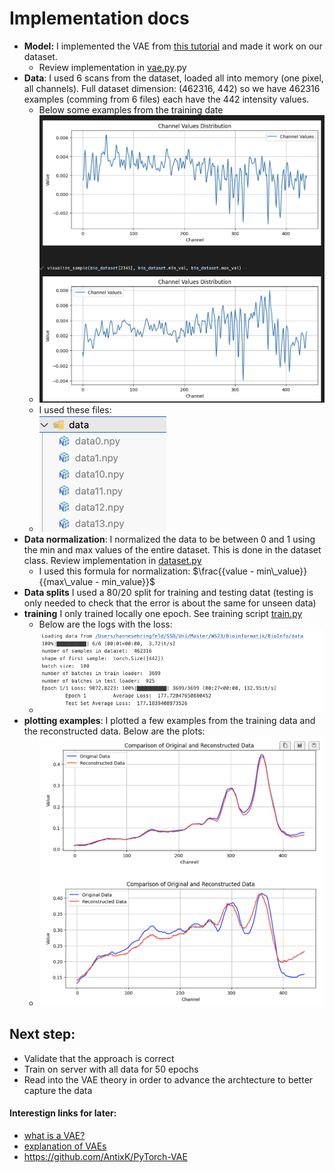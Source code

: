 # Implementation docs

- **Model:** I implemented the VAE from [this tutorial](https://medium.com/@rekalantar/variational-auto-encoder-vae-pytorch-tutorial-dce2d2fe0f5f) and made it work on our dataset.
  - Review implementation in [vae.py](vae).py
- **Data**: I used 6 scans from the dataset, loaded all into memory (one pixel, all channels). Full dataset dimension: (462316, 442) so we have 462316 examples (comming from 6 files) each have the 442 intensity values.
  - Below some examples from the training date
  - ![training_examples](https://github.com/hakimguenther/BioInfo/blob/basic_vae/VAE/basic_vae/docs/training_examples_plotted.png)
  - I used these files: 
  - ![files](https://github.com/hakimguenther/BioInfo/blob/basic_vae/VAE/basic_vae/docs/data.png)
- **Data normalization**: I normalized the data to be between 0 and 1 using the min and max values of the entire dataset. This is done in the dataset class. Review implementation in [dataset.py](https://github.com/hakimguenther/BioInfo/blob/basic_vae/VAE/basic_vae/dataset.py)
  - I used this formula for normalization: $\frac{{value - min\_value}}{{max\_value - min_value}}$
- **Data splits** I used a 80/20 split for training and testing datat (testing is only needed to check that the error is about the same for unseen data)
- **training** I only trained locally one epoch. See training script [train.py](https://github.com/hakimguenther/BioInfo/blob/basic_vae/VAE/basic_vae/train.py)
  - Below are the logs with the loss:
  - ![training_logs](https://github.com/hakimguenther/BioInfo/blob/basic_vae/VAE/basic_vae/docs/training_logs.png)
- **plotting examples**: I plotted a few examples from the training data and the reconstructed data. Below are the plots:
  - ![original_vs_reconstructed](https://github.com/hakimguenther/BioInfo/blob/basic_vae/VAE/basic_vae/docs/original_vs_reconstructed_basic.png)

## Next step:
- Validate that the approach is correct
- Train on server with all data for 50 epochs
- Read into the VAE theory in order to advance the archtecture to better capture the data


#### Interestign links for later:
- [what is a VAE?](https://jaan.io/what-is-variational-autoencoder-vae-tutorial/)
- [explanation of VAEs](https://towardsdatascience.com/understanding-variational-autoencoders-vaes-f70510919f73)
- https://github.com/AntixK/PyTorch-VAE